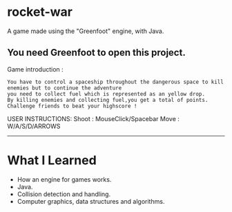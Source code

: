 # rocket-war

A game made using the "Greenfoot" engine, with Java.

You need Greenfoot to open this project.
-----------------------------------------------------------------------------------------------------------------------

Game introduction : 

	You have to control a spaceship throughout the dangerous space to kill enemies but to continue the adventure 
	you need to collect fuel which is represented as an yellow drop. 
	By killing enemies and collecting fuel,you get a total of points. 
	Challenge friends to beat your highscore !
  
USER INSTRUCTIONS: Shoot : MouseClick/Spacebar
			              Move : W/A/S/D/ARROWS

-----------------------------------------------------------------------------------------------------------------------

# What I Learned

* How an engine for games works.
* Java.
* Collision detection and handling.
* Computer graphics, data structures and algorithms.
